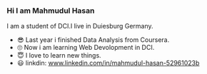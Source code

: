 ### Hi I am Mahmudul Hasan

I am a student of DCI.I live in Duiesburg Germany.

- :sunglasses: Last year i finished Data Analysis from Coursera.
- :roll_eyes: Now i am learning Web Devolopment in DCI.
- :innocent: I love to learn new things.
-  :smiley: linkdin: www.linkedin.com/in/mahmudul-hasan-52961023b
<!--
**Mahmudul-Hasan-G/Mahmudul-Hasan-G** is a ✨ _special_ ✨ repository because its `README.md` (this file) appears on your GitHub profile.

Here are some ideas to get you started:

- 🔭 I’m currently working on ...
- 🌱 I’m currently learning ...
- 👯 I’m looking to collaborate on ...
- 🤔 I’m looking for help with ...
- 💬 Ask me about ...
- 📫 How to reach me: ...
- 😄 Pronouns: ...
- ⚡ Fun fact: ...
-->
